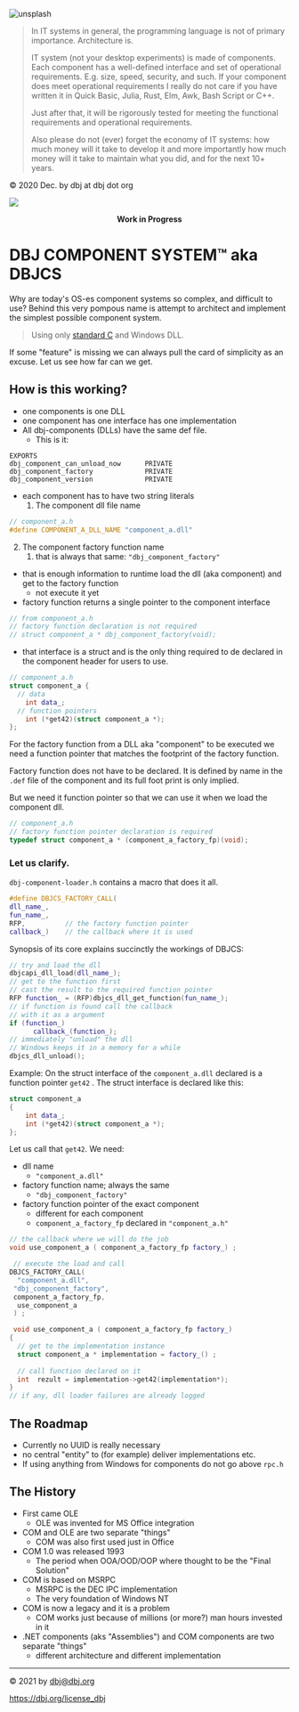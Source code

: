 
![unsplash](unsplash/manuel.jpg)

> In IT systems in general, the programming language is not of primary importance. Architecture is.
>
> IT system (not your desktop experiments) is made of components. Each component has a well-defined interface and set of operational requirements. E.g. size, speed, security, and such. If your component does meet operational requirements I really do not care if you have written it in Quick Basic, Julia, Rust, Elm, Awk, Bash Script or C++.
>
> Just after that, it will be rigorously tested for meeting the functional requirements and operational requirements.
>
> Also please do not (ever) forget the economy of IT systems: how much money will it take to develop it and more importantly how much money will it take to maintain what you did, and for the next 10+ years.

&copy; 2020 Dec. by dbj at dbj dot org

![ ](unsplash/work_in_progres_raw.jpg)
<center> <b>Work in Progress</b> </center>

# DBJ COMPONENT SYSTEM&trade; aka DBJCS

Why are today's OS-es component systems so complex, and difficult to use? Behind this very pompous name is attempt to architect and implement the simplest possible component system.

> Using only [standard C](http://www.open-std.org/jtc1/sc22/wg14/www/standards.html#9899) and Windows DLL. 

If some "feature" is missing we can always pull the card of simplicity as an excuse. Let us see how far can we get.

## How is this working?

- one components is one DLL
- one component has one interface has one implementation
- All dbj-components (DLLs) have the same def file. 
  - This is it:
```
EXPORTS
dbj_component_can_unload_now      PRIVATE
dbj_component_factory             PRIVATE
dbj_component_version             PRIVATE
```
- each component has to have two string literals
  1. The component dll file name
```cpp
// component_a.h
#define COMPONENT_A_DLL_NAME "component_a.dll"
```
  2. The component factory function name
     1. that  is always that same: `"dbj_component_factory"`
- that is enough information to runtime load the dll (aka component) and get to the factory function
  - not execute it yet
- factory function returns a single pointer to the component interface 
```cpp
// from component_a.h
// factory function declaration is not required
// struct component_a * dbj_component_factory(void);
``` 
  - that interface is a struct and is the only thing required to de declared in the component header for users to use.
```cpp
// component_a.h
struct component_a {
  // data 
    int data_;
  // function pointers
    int (*get42)(struct component_a *);
};
```
For the factory function from a DLL aka "component" to be executed we need a function pointer that matches the  footprint of the factory function. 

Factory function does not have to be declared. It is defined by name in the `.def` file of the component and its full foot print is only implied.

But we need it function pointer so that we can use it when we load the component dll.
```cpp
// component_a.h
// factory function pointer declaration is required
typedef struct component_a * (component_a_factory_fp)(void);
```
### Let us clarify. 

`dbj-component-loader.h` contains a macro that does it  all. 
```cpp
#define DBJCS_FACTORY_CALL(
dll_name_, 
fun_name_, 
RFP,          // the factory function pointer 
callback_)    // the callback where it is used   
```
Synopsis of its core explains succinctly the workings of DBJCS:

```cpp
// try and load the dll
dbjcapi_dll_load(dll_name_);
// get to the function first
// cast the result to the required function pointer
RFP function_ = (RFP)dbjcs_dll_get_function(fun_name_); 
// if function is found call the callback
// with it as a argument
if (function_)            
      callback_(function_);
// immediately "unload" the dll      
// Windows keeps it in a memory for a while
dbjcs_dll_unload();
```
Example: On the struct interface of the `component_a.dll` declared is a function pointer `get42` . The struct interface is declared like this:
```cpp
struct component_a
{
    int data_;
    int (*get42)(struct component_a *);
};
```
Let us call that `get42`. We need:

- dll name
  - `"component_a.dll"`
- factory function name; always the same
  - `"dbj_component_factory"`
- factory function pointer of the exact component
  - different for each component
  - `component_a_factory_fp` declared in `"component_a.h"`
```cpp
// the callback where we will do the job
void use_component_a ( component_a_factory_fp factory_) ;

 // execute the load and call
DBJCS_FACTORY_CALL( 
  "component_a.dll",
 "dbj_component_factory", 
 component_a_factory_fp,
  use_component_a
 ) ;

 void use_component_a ( component_a_factory_fp factory_) 
{
  // get to the implementation instance
  struct component_a * implementation = factory_() ;
  
  // call function declared on it
  int  rezult = implementation->get42(implementation*);
}
// if any, dll loader failures are already logged
```


## The Roadmap

- Currently no UUID is really necessary
- no central "entity" to (for example) deliver implementations etc. 
- If using anything from Windows for components do not go above `rpc.h` 

## The History 
  - First came OLE
    - OLE was invented for MS Office integration
  - COM and OLE are two separate "things"
    - COM was also first used just in Office
  - COM 1.0 was released 1993 
    - The period when OOA/OOD/OOP where thought to be the "Final Solution"
  - COM is based on MSRPC
    - MSRPC is the DEC IPC implementation
    - The very foundation of Windows NT
  - COM is now a legacy and it is a problem
    - COM works just because of millions (or more?) man hours invested in it 
  - .NET components (aks "Assemblies") and COM components are two separate "things"
    - different architecture and different implementation

---

&copy; 2021 by dbj@dbj.org

https://dbj.org/license_dbj 